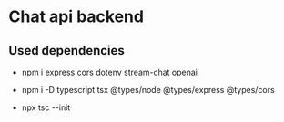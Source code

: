 # Chat api backend

## Used dependencies
- npm i express cors dotenv stream-chat openai
- npm i -D typescript tsx @types/node @types/express @types/cors

- npx tsc --init